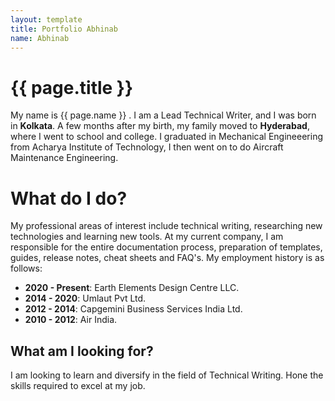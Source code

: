 ```yaml
---
layout: template
title: Portfolio Abhinab
name: Abhinab
---
```


# {{ page.title }}

My name is {{ page.name }} . I am a Lead Technical Writer, and I was born in **Kolkata**. A few months after my birth, my family moved to **Hyderabad**, where I went to school and college. I graduated in Mechanical Engineeering from Acharya Institute of Technology, I then went on to do Aircraft Maintenance Engineering.
# What do I do?
My professional areas of interest include technical writing, researching new technologies and learning new tools.
At my current company, I am responsible for the entire documentation process, preparation of templates, guides, release notes, cheat sheets and FAQ's.
My employment history is as follows:
* **2020 - Present**: Earth Elements Design Centre LLC.
* **2014 - 2020**: Umlaut Pvt Ltd.
* **2012 - 2014**: Capgemini Business Services India Ltd.
* **2010 - 2012**: Air India.
## What am I looking for?
I am looking to learn and diversify in the field of Technical Writing. Hone the skills required to excel at my job.